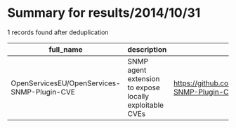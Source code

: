 
# Summary for results/2014/10/31
    
1 records found after deduplication

| full_name | description | html_url | matched_list | matched_count | pushed_at | size | stargazers_count | language | forks_count |
|---------------------------------------------|---------------------------------------------------------|----------------------------------------------------------------|----------------|-----------------|---------------------------|--------|--------------------|------------|---------------|
| OpenServicesEU/OpenServices-SNMP-Plugin-CVE | SNMP agent extension to expose locally exploitable CVEs | https://github.com/OpenServicesEU/OpenServices-SNMP-Plugin-CVE | ['exploit'] | 1 | 2014-10-31 08:15:12+00:00 | 120 | 0 | Perl | 1 |

